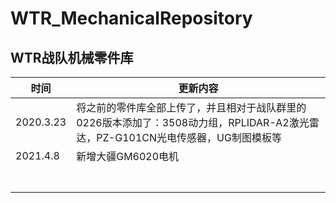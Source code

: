 # WTR_MechanicalRepository
## WTR战队机械零件库

| 时间      | 更新内容                                                     |
| --------- | ------------------------------------------------------------ |
| 2020.3.23 | 将之前的零件库全部上传了，并且相对于战队群里的0226版本添加了：3508动力组，RPLIDAR-A2激光雷达，PZ-G101CN光电传感器，UG制图模板等 |
| 2021.4.8  | 新增大疆GM6020电机                                           |
|           |                                                              |
|           |                                                              |
|           |                                                              |
|           |                                                              |
|           |                                                              |
|           |                                                              |
|           |                                                              |

